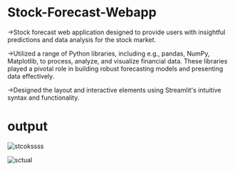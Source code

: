 # Stock-Forecast-Webapp

 ->Stock forecast web application designed to provide users with insightful predictions and data analysis for the stock market.
 
 ->Utilized a range of Python libraries, including  e.g., pandas, NumPy, Matplotlib, to process, analyze, 
   and visualize financial data. These libraries played a pivotal role in building robust forecasting models and presenting data effectively.
   
 ->Designed the layout and interactive elements using Streamlit's intuitive syntax and functionality.
# output
![stcokssss](https://github.com/Riyagupta0204/Stock-Forecast-Webapp/assets/104768247/c3cee1cf-92f6-4ee7-ae99-04aae94e69c2)

![sctual](https://github.com/Riyagupta0204/Stock-Forecast-Webapp/assets/104768247/1ab051a4-c5e9-40a7-990c-ec362bd46523)
